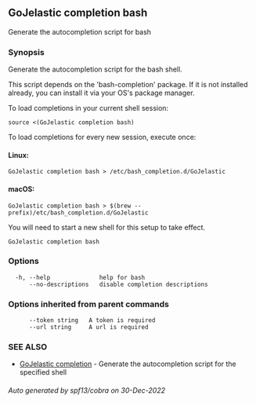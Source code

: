 ## GoJelastic completion bash

Generate the autocompletion script for bash

### Synopsis

Generate the autocompletion script for the bash shell.

This script depends on the 'bash-completion' package.
If it is not installed already, you can install it via your OS's package manager.

To load completions in your current shell session:

	source <(GoJelastic completion bash)

To load completions for every new session, execute once:

#### Linux:

	GoJelastic completion bash > /etc/bash_completion.d/GoJelastic

#### macOS:

	GoJelastic completion bash > $(brew --prefix)/etc/bash_completion.d/GoJelastic

You will need to start a new shell for this setup to take effect.


```
GoJelastic completion bash
```

### Options

```
  -h, --help              help for bash
      --no-descriptions   disable completion descriptions
```

### Options inherited from parent commands

```
      --token string   A token is required
      --url string     A url is required
```

### SEE ALSO

* [GoJelastic completion](GoJelastic_completion.md)	 - Generate the autocompletion script for the specified shell

###### Auto generated by spf13/cobra on 30-Dec-2022
